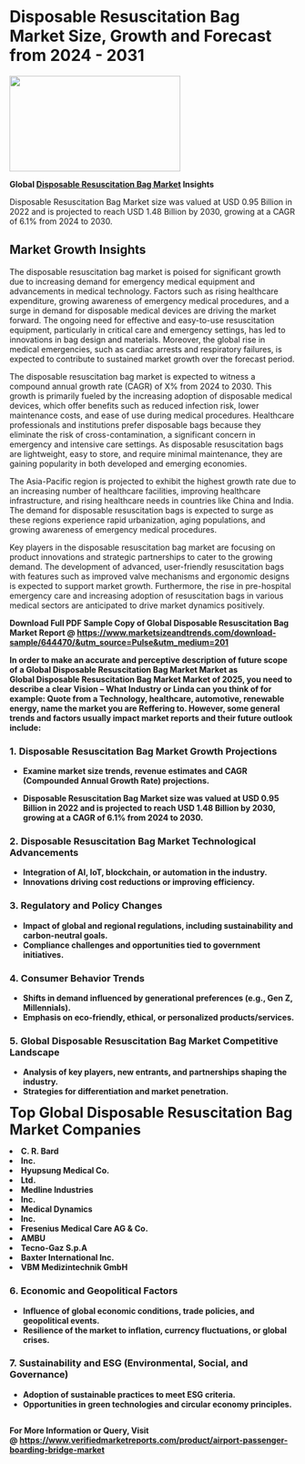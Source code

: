 <H1>Disposable Resuscitation Bag Market Size, Growth and Forecast from 2024 - 2031</H1><img class="aligncenter size-medium wp-image-584254" src="https://thirdeyenews.in/wp-content/uploads/2024/09/Global-Market-Research-300x168.jpeg" alt="" width="300" height="168" /><p><strong>Global&nbsp;<a href="https://www.marketsizeandtrends.com/download-sample/644470/&amp;utm_source=Pulse&amp;utm_medium=201">Disposable Resuscitation Bag Market</a> Insights</strong></p><p>Disposable Resuscitation Bag Market size was valued at USD 0.95 Billion in 2022 and is projected to reach USD 1.48 Billion by 2030, growing at a CAGR of 6.1% from 2024 to 2030.</p><p><h2>Market Growth Insights</h2> <p>The disposable resuscitation bag market is poised for significant growth due to increasing demand for emergency medical equipment and advancements in medical technology. Factors such as rising healthcare expenditure, growing awareness of emergency medical procedures, and a surge in demand for disposable medical devices are driving the market forward. The ongoing need for effective and easy-to-use resuscitation equipment, particularly in critical care and emergency settings, has led to innovations in bag design and materials. Moreover, the global rise in medical emergencies, such as cardiac arrests and respiratory failures, is expected to contribute to sustained market growth over the forecast period.</p> <p><strong></strong></p> <p>The disposable resuscitation bag market is expected to witness a compound annual growth rate (CAGR) of X% from 2024 to 2030. This growth is primarily fueled by the increasing adoption of disposable medical devices, which offer benefits such as reduced infection risk, lower maintenance costs, and ease of use during medical procedures. Healthcare professionals and institutions prefer disposable bags because they eliminate the risk of cross-contamination, a significant concern in emergency and intensive care settings. As disposable resuscitation bags are lightweight, easy to store, and require minimal maintenance, they are gaining popularity in both developed and emerging economies.</p> <p>The Asia-Pacific region is projected to exhibit the highest growth rate due to an increasing number of healthcare facilities, improving healthcare infrastructure, and rising healthcare needs in countries like China and India. The demand for disposable resuscitation bags is expected to surge as these regions experience rapid urbanization, aging populations, and growing awareness of emergency medical procedures.</p> <p>Key players in the disposable resuscitation bag market are focusing on product innovations and strategic partnerships to cater to the growing demand. The development of advanced, user-friendly resuscitation bags with features such as improved valve mechanisms and ergonomic designs is expected to support market growth. Furthermore, the rise in pre-hospital emergency care and increasing adoption of resuscitation bags in various medical sectors are anticipated to drive market dynamics positively.</p> <p><strong></p><p><span class=""><strong>Download Full PDF Sample Copy of Global Disposable Resuscitation Bag Market Report</strong> @ <a href="https://www.marketsizeandtrends.com/download-sample/644470/&amp;utm_source=Pulse&amp;utm_medium=201" target="_blank">https://www.marketsizeandtrends.com/download-sample/644470/&amp;utm_source=Pulse&amp;utm_medium=201</a></span></p><p>In order to make an accurate and perceptive description of future scope of a Global&nbsp;Disposable Resuscitation Bag Market Market as Global&nbsp;Disposable Resuscitation Bag Market Market of 2025, you need to describe a clear Vision &ndash; What Industry or Linda can you think of for example: Quote from a Technology, healthcare, automotive, renewable energy, name the market you are Reffering to. However, some general trends and factors usually impact market reports and their future outlook include:</p><h3>1.&nbsp;<strong>Disposable Resuscitation Bag Market Growth Projections</strong></h3><ul><li>Examine market size trends, revenue estimates and CAGR (Compounded Annual Growth Rate) projections.</li><li><p>Disposable Resuscitation Bag Market size was valued at USD 0.95 Billion in 2022 and is projected to reach USD 1.48 Billion by 2030, growing at a CAGR of 6.1% from 2024 to 2030.</p></li></ul><h3>2.&nbsp;<strong>Disposable Resuscitation Bag Market Technological Advancements</strong></h3><ul><li>Integration of AI, IoT, blockchain, or automation in the industry.</li><li>Innovations driving cost reductions or improving efficiency.</li></ul><h3>3.&nbsp;<strong>Regulatory and Policy Changes</strong></h3><ul><li>Impact of global and regional regulations, including sustainability and carbon-neutral goals.</li><li>Compliance challenges and opportunities tied to government initiatives.</li></ul><h3>4.&nbsp;<strong>Consumer Behavior Trends</strong></h3><ul><li>Shifts in demand influenced by generational preferences (e.g., Gen Z, Millennials).</li><li>Emphasis on eco-friendly, ethical, or personalized products/services.</li></ul><h3>5.&nbsp;<strong>Global Disposable Resuscitation Bag Market Competitive Landscape</strong></h3><ul><li>Analysis of key players, new entrants, and partnerships shaping the industry.</li><li>Strategies for differentiation and market penetration.</li></ul><p data-pm-slice="1 1 []"><span style="color: inherit; font-family: inherit; font-size: 25px;">Top Global Disposable Resuscitation Bag Market Companies</span></p><div class="" data-test-id=""><p><li>C. R. Bard</li><li> Inc.</li><li> Hyupsung Medical Co.</li><li> Ltd.</li><li> Medline Industries</li><li> Inc.</li><li> Medical Dynamics</li><li> Inc.</li><li> Fresenius Medical Care AG & Co.</li><li> AMBU</li><li> Tecno-Gaz S.p.A</li><li> Baxter International Inc.</li><li> VBM Medizintechnik GmbH</li></p></div><h3>6.&nbsp;<strong>Economic and Geopolitical Factors</strong></h3><ul><li>Influence of global economic conditions, trade policies, and geopolitical events.</li><li>Resilience of the market to inflation, currency fluctuations, or global crises.</li></ul><h3>7.&nbsp;<strong>Sustainability and ESG (Environmental, Social, and Governance)</strong></h3><ul><li>Adoption of sustainable practices to meet ESG criteria.</li><li>Opportunities in green technologies and circular economy principles.</li></ul><h2><strong style="font-size: 14px;">For More Information or Query, Visit @&nbsp;</strong><a style="background-color: #ffffff; font-size: 14px;" href="https://www.marketsizeandtrends.com/report/disposable-resuscitation-bag-market/" target="_blank">https://www.verifiedmarketreports.com/product/airport-passenger-boarding-bridge-market</a></h2>
